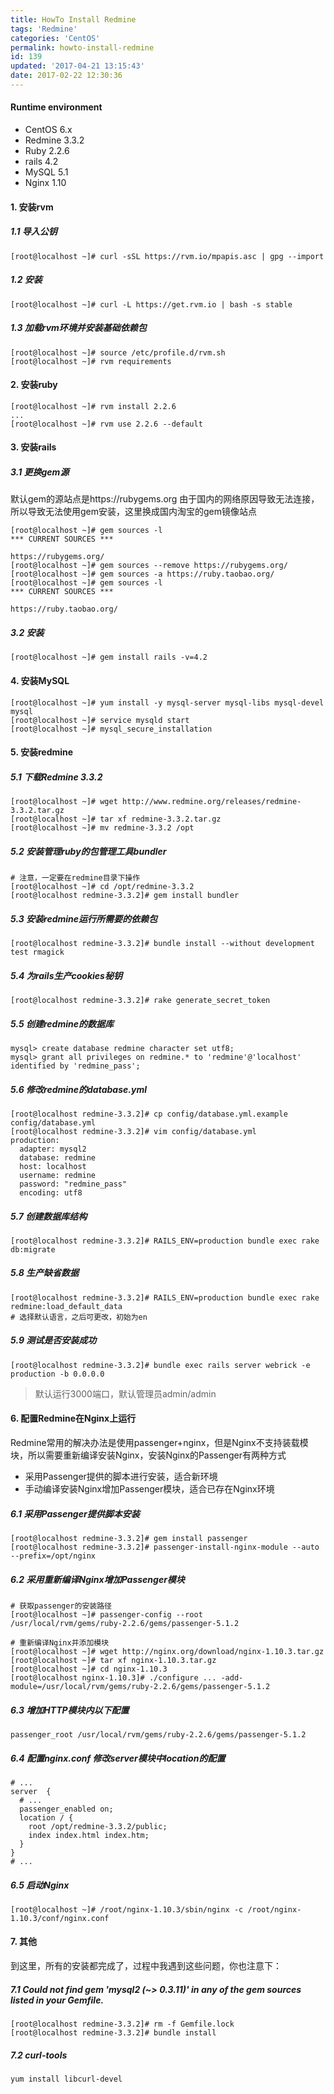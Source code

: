 ```yaml
---
title: HowTo Install Redmine
tags: 'Redmine'
categories: 'CentOS'
permalink: howto-install-redmine
id: 139
updated: '2017-04-21 13:15:43'
date: 2017-02-22 12:30:36
---
```


#### Runtime environment

* CentOS 6.x
* Redmine 3.3.2
* Ruby 2.2.6
* rails 4.2
* MySQL 5.1
* Nginx 1.10

#### 1. 安装rvm

##### 1.1 导入公钥

```
[root@localhost ~]# curl -sSL https://rvm.io/mpapis.asc | gpg --import
```

##### 1.2 安装

```
[root@localhost ~]# curl -L https://get.rvm.io | bash -s stable
```

##### 1.3 加载rvm环境并安装基础依赖包

```
[root@localhost ~]# source /etc/profile.d/rvm.sh
[root@localhost ~]# rvm requirements
```

#### 2. 安装ruby

```
[root@localhost ~]# rvm install 2.2.6
...
[root@localhost ~]# rvm use 2.2.6 --default
```

#### 3. 安装rails

##### 3.1 更换gem源

默认gem的源站点是https://rubygems.org 由于国内的网络原因导致无法连接，所以导致无法使用gem安装，这里换成国内淘宝的gem镜像站点

```
[root@localhost ~]# gem sources -l
*** CURRENT SOURCES ***

https://rubygems.org/
[root@localhost ~]# gem sources --remove https://rubygems.org/
[root@localhost ~]# gem sources -a https://ruby.taobao.org/
[root@localhost ~]# gem sources -l
*** CURRENT SOURCES ***

https://ruby.taobao.org/
```

##### 3.2 安装

```
[root@localhost ~]# gem install rails -v=4.2
```

#### 4. 安装MySQL

```
[root@localhost ~]# yum install -y mysql-server mysql-libs mysql-devel mysql
[root@localhost ~]# service mysqld start
[root@localhost ~]# mysql_secure_installation
```

#### 5. 安装redmine

##### 5.1 下载Redmine 3.3.2

```
[root@localhost ~]# wget http://www.redmine.org/releases/redmine-3.3.2.tar.gz
[root@localhost ~]# tar xf redmine-3.3.2.tar.gz
[root@localhost ~]# mv redmine-3.3.2 /opt
```

##### 5.2 安装管理ruby的包管理工具bundler

```
# 注意，一定要在redmine目录下操作
[root@localhost ~]# cd /opt/redmine-3.3.2
[root@localhost redmine-3.3.2]# gem install bundler
```

##### 5.3 安装redmine运行所需要的依赖包

```
[root@localhost redmine-3.3.2]# bundle install --without development test rmagick
```

##### 5.4 为rails生产cookies秘钥

```
[root@localhost redmine-3.3.2]# rake generate_secret_token
```

##### 5.5 创建redmine的数据库

```
mysql> create database redmine character set utf8;
mysql> grant all privileges on redmine.* to 'redmine'@'localhost' identified by 'redmine_pass';
```

##### 5.6 修改redmine的database.yml

```
[root@localhost redmine-3.3.2]# cp config/database.yml.example config/database.yml
[root@localhost redmine-3.3.2]# vim config/database.yml
production:
  adapter: mysql2
  database: redmine
  host: localhost
  username: redmine
  password: "redmine_pass"
  encoding: utf8
```

##### 5.7 创建数据库结构

```
[root@localhost redmine-3.3.2]# RAILS_ENV=production bundle exec rake db:migrate
```

##### 5.8 生产缺省数据

```
[root@localhost redmine-3.3.2]# RAILS_ENV=production bundle exec rake redmine:load_default_data
# 选择默认语言，之后可更改，初始为en
```

##### 5.9 测试是否安装成功

```
[root@localhost redmine-3.3.2]# bundle exec rails server webrick -e production -b 0.0.0.0
```

> 默认运行3000端口，默认管理员admin/admin



#### 6. 配置Redmine在Nginx上运行

Redmine常用的解决办法是使用passenger+nginx，但是Nginx不支持装载模块，所以需要重新编译安装Nginx，安装Nginx的Passenger有两种方式

* 采用Passenger提供的脚本进行安装，适合新环境
* 手动编译安装Nginx增加Passenger模块，适合已存在Nginx环境

##### 6.1 采用Passenger提供脚本安装

```
[root@localhost redmine-3.3.2]# gem install passenger
[root@localhost redmine-3.3.2]# passenger-install-nginx-module --auto --prefix=/opt/nginx
```

##### 6.2 采用重新编译Nginx增加Passenger模块

```
# 获取passenger的安装路径
[root@localhost ~]# passenger-config --root
/usr/local/rvm/gems/ruby-2.2.6/gems/passenger-5.1.2

# 重新编译Nginx并添加模块
[root@localhost ~]# wget http://nginx.org/download/nginx-1.10.3.tar.gz
[root@localhost ~]# tar xf nginx-1.10.3.tar.gz
[root@localhost ~]# cd nginx-1.10.3
[root@localhost nginx-1.10.3]# ./configure ... -add-module=/usr/local/rvm/gems/ruby-2.2.6/gems/passenger-5.1.2
```

##### 6.3 增加HTTP模块内以下配置

```
passenger_root /usr/local/rvm/gems/ruby-2.2.6/gems/passenger-5.1.2
```

##### 6.4 配置nginx.conf 修改server模块中location的配置

```
# ...
server	{
  # ...
  passenger_enabled on;
  location / {
    root /opt/redmine-3.3.2/public;
    index index.html index.htm;
  }
}
# ...
```

##### 6.5 启动Nginx

```
[root@localhost ~]# /root/nginx-1.10.3/sbin/nginx -c /root/nginx-1.10.3/conf/nginx.conf
```

#### 7. 其他

到这里，所有的安装都完成了，过程中我遇到这些问题，你也注意下：

##### 7.1 Could not find gem 'mysql2 (~> 0.3.11)' in any of the gem sources listed in your Gemfile.

```
[root@localhost redmine-3.3.2]# rm -f Gemfile.lock
[root@localhost redmine-3.3.2]# bundle install
```





##### 7.2 curl-tools

```
yum install libcurl-devel
```



